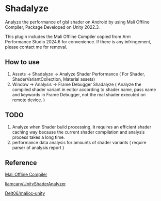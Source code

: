 # Shadalyze
Analyze the performance of glsl shader on Android by using Mali Offline Compiler, Package Developed on Unity 2022.3.

This plugin includes the Mali Offline Compiler copied from Arm Performance Studio 2024.6 for convenience. If there is any infringement, please contact me for removal.

## How to use
1. Assets -> Shadalyze -> Analyze Shader Performance ( For Shader, ShaderVariantCollection, Material assets)
2. Window -> Analysis -> Frame Debugger Shadalyze ( Analyze the compiled shader variant in editor according to shader name, pass name and keywords in Frame Debugger, not the real shader executed on remote device. )

## TODO
1. Analyze when Shader build processing, it requires an efficient shader caching way because the current shader compilation and analysis process takes a long time.
2. performance data analysis for amounts of shader variants ( require parser of analysis report )

## Reference
[Mali Offline Compiler](https://developer.arm.com/Tools%20and%20Software/Mali%20Offline%20Compiler)

[liamcary/UnityShaderAnalyzer](https://github.com/liamcary/UnityShaderAnalyzer)

[Delt06/malioc-unity](https://github.com/Delt06/malioc-unity)
